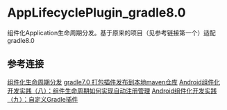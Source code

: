 # AppLifecyclePlugin_gradle8.0
组件化Application生命周期分发。基于原来的项目（见参考链接第一个）适配gradle8.0
## 参考连接 
[组件化生命周期分发](https://github.com/hufeiyang/Android-AppLifecycleMgr)
[gradle7.0 打包插件发布到本地maven仓库](https://blog.csdn.net/liuqinhou/article/details/127825484)
[Android组件化开发实践（八）：组件生命周期如何实现自动注册管理](https://www.jianshu.com/p/59368ce8b670)
[Android组件化开发实践（九）：自定义Gradle插件](https://www.jianshu.com/p/3ec8e9574aaf)
